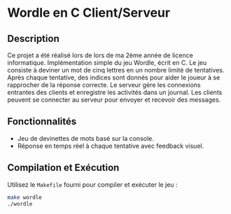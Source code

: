 # Wordle en C Client/Serveur

## Description
Ce projet a été réalisé lors de lors de ma 2ème année de licence informatique. 
Implémentation simple du jeu Wordle, écrit en C. Le jeu consiste à deviner un mot de cinq lettres en un nombre limité de tentatives. Après chaque tentative, des indices sont donnés pour aider le joueur à se rapprocher de la réponse correcte.
Le serveur gère les connexions entrantes des clients et enregistre les activités dans un journal. Les clients peuvent se connecter au serveur pour envoyer et recevoir des messages.

## Fonctionnalités
- Jeu de devinettes de mots basé sur la console.
- Réponse en temps réel à chaque tentative avec feedback visuel.

## Compilation et Exécution
Utilisez le `Makefile` fourni pour compiler et exécuter le jeu :
```bash
make wordle
./wordle
